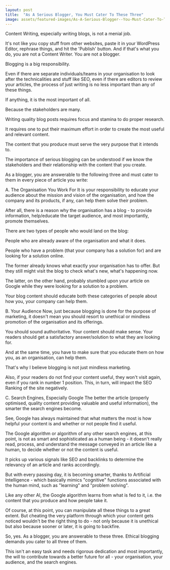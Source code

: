 ```yaml
---
layout: post
title:  "As A Serious Blogger, You Must Cater To These Three"
image: assets/featured-images/As-A-Serious-Blogger--You-Must-Cater-To-These-Three---Alphablogger.jpg
---
```


Content Writing, especially writing blogs, is not a menial job.

It's not like you copy stuff from other websites, paste it in your WordPress Editor, rephrase things, and hit the 'Publish' button. And if that's what you do, you are not a Content Writer. You are not a blogger.

Blogging is a big responsibility.

Even if  there are separate individuals/teams in your organisation to look after the technicalities and stuff like SEO, even if there are editors to review your articles, the process of just writing is no less important than any of these things.

If anything, it is the most important of all.

Because the stakeholders are many.

Writing quality blog posts requires focus and stamina to do proper research.

It requires one to put their maximum effort in order to create the most useful and relevant content.

The content that you produce must serve the very purpose that it intends to.

The importance of serious blogging can be understood if we know the stakeholders and their relationship with the content that you create.

As a blogger, you are answerable to the following three and must cater to them in every piece of article you write:

A. The Organisation You Work For
It is your responsibility to educate your audience about the mission and vision of the organisation, and how the company and its products, if any, can help them solve their problem.

After all, there is a reason why the organisation has a blog - to provide information, help/educate the target audience, and most importantly, promote themselves.

There are two types of people who would land on the blog:

People who are already aware of the organisation and what it does.

People who have a problem (that your company has a solution for) and are looking for a solution online.

The former already knows what exactly your organisation has to offer. But they still might visit the blog to check what's new, what's happening now.

The latter, on the other hand, probably stumbled upon your article on Google while they were looking for a solution to a problem.

Your blog content should educate both these categories of people about how you, your company can help them.

B. Your Audience
Now, just because blogging is done for the purpose of marketing, it doesn't mean you should resort to unethical or mindless promotion of the organisation and its offerings.

You should sound authoritative. Your content should make sense. Your readers should get a satisfactory answer/solution to what they are looking for.

And at the same time, you have to make sure that you educate them on how you, as an organisation, can help them.

That's why I believe blogging is not just mindless marketing.

Also, if your readers do not find your content useful, they won't visit again, even if you rank in number 1 position. This, in turn, will impact the SEO Ranking of the site negatively.

C. Search Engines, Especially Google
The better the article (properly optimised, quality content providing valuable and useful information), the smarter the search engines become.

See, Google has always maintained that what matters the most is how helpful your content is and whether or not people find it useful.

The Google algorithm or algorithm of any other search engines, at this point, is not as smart and sophisticated as a human being - it doesn't really read, process, and understand the message conveyed in an article like a human, to decide whether or not the content is useful.

It picks up various signals like SEO and backlinks to determine the relevancy of an article and ranks accordingly.

But with every passing day, it is becoming smarter, thanks to Artificial Intelligence - which basically mimics "cognitive" functions associated with the human mind, such as "learning" and "problem solving".

Like any other AI, the Google algorithm learns from what is fed to it, i.e. the content that you produce and how people take it.

Of course, at this point, you can manipulate all these things to a great extent. But cheating the very platform through which your content gets noticed wouldn't be the right thing to do - not only because it is unethical but also because sooner or later, it is going to backfire.

So, yes. As a blogger, you are answerable to these three. Ethical blogging demands you cater to all three of them.

This isn't an easy task and needs rigorous dedication and most importantly, the will to contribute towards a better future for all - your organisation, your audience, and the search engines.